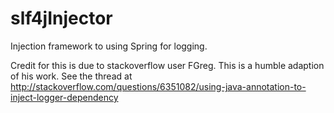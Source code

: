 slf4jInjector
=============

Injection framework to using Spring for logging.

Credit for this is due to stackoverflow user FGreg.  This is a humble adaption of his work.  See the thread at http://stackoverflow.com/questions/6351082/using-java-annotation-to-inject-logger-dependency
